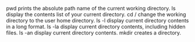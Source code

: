 pwd prints the absolute path name of the current working directory.
ls display the contents list of your current directory.
cd / change the working directory to the user home directory.
ls -l display current directory contents in a long format.
ls -la display current directory contents, including hidden files.
ls -an display current directory contents.
mkdir creates a directory.

